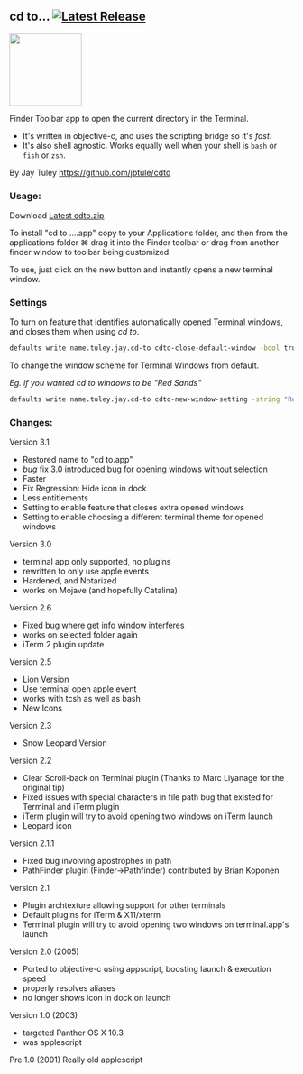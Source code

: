 ## cd to... [![Latest Release](https://img.shields.io/github/release/jbtule/cdto.svg)](https://github.com/jbtule/cdto/releases/latest)
<img src="https://raw.github.com/jbtule/cdto/master/graphics/lion.png" height="128px" width="128px" />

Finder Toolbar app to open the current directory in the Terminal.

 * It's written in objective-c, and uses the scripting bridge so it's *fast*.
 * It's also shell agnostic. Works equally well when your shell is `bash` or `fish` or `zsh`.

By Jay Tuley
https://github.com/jbtule/cdto

### Usage:

Download [Latest cdto.zip](https://github.com/jbtule/cdto/releases/latest)


To install "cd to ....app" copy to your Applications folder, and then from the applications folder ⌘ drag it into the Finder toolbar or drag from another finder window to toolbar being customized.

To use, just click on the new button and instantly opens a new terminal window.

### Settings

To turn on feature that identifies automatically opened  Terminal windows, and closes them when using *cd to*.

```bash
defaults write name.tuley.jay.cd-to cdto-close-default-window -bool true
```

To change the window scheme for Terminal Windows from default.

_Eg. if you wanted cd to windows to be "Red Sands"_

```bash
defaults write name.tuley.jay.cd-to cdto-new-window-setting -string "Red Sands"
```




### Changes:

Version 3.1
 * Restored name to "cd to.app"
 * *bug* fix 3.0 introduced bug for opening windows without selection
 * Faster
 * Fix Regression: Hide icon in dock
 * Less entitlements
 * Setting to enable feature that closes extra opened windows
 * Setting to enable choosing a different terminal theme for opened windows


Version 3.0
 * terminal app only supported, no plugins
 * rewritten to only use apple events
 * Hardened, and Notarized
 * works on Mojave (and hopefully Catalina)

Version 2.6
 * Fixed bug where get info window interferes
 * works on selected folder again
 * iTerm 2 plugin update

Version 2.5
 * Lion Version
 * Use terminal open apple event
 * works with tcsh as well as bash
 * New Icons

Version 2.3
 * Snow Leopard Version

Version 2.2
 * Clear Scroll-back on Terminal plugin (Thanks to Marc Liyanage for the original tip)
 * Fixed issues with special characters in file path bug that existed for Terminal and iTerm plugin
 * iTerm plugin will try to avoid opening two windows on iTerm launch
 * Leopard icon

Version 2.1.1
 * Fixed bug involving apostrophes in path
 * PathFinder plugin (Finder->Pathfinder) contributed by Brian Koponen

Version 2.1
 * Plugin archtexture allowing support for other terminals
 * Default plugins for iTerm & X11/xterm
 * Terminal plugin will try to avoid opening two windows on terminal.app's launch

Version 2.0 (2005)
 * Ported to objective-c using appscript, boosting launch & execution speed
 * properly resolves aliases
 * no longer shows icon in dock on launch
 
Version 1.0 (2003)
  * targeted Panther OS X 10.3
  * was applescript

Pre 1.0 (2001)
   Really old applescript
